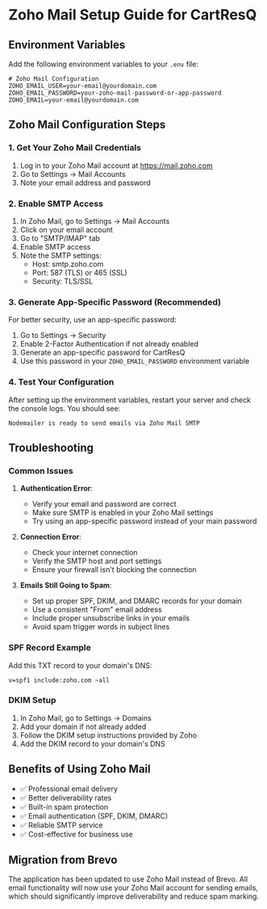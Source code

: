 # Zoho Mail Setup Guide for CartResQ

## Environment Variables

Add the following environment variables to your `.env` file:

```env
# Zoho Mail Configuration
ZOHO_EMAIL_USER=your-email@yourdomain.com
ZOHO_EMAIL_PASSWORD=your-zoho-mail-password-or-app-password
ZOHO_EMAIL=your-email@yourdomain.com
```

## Zoho Mail Configuration Steps

### 1. Get Your Zoho Mail Credentials

1. Log in to your Zoho Mail account at https://mail.zoho.com
2. Go to Settings → Mail Accounts
3. Note your email address and password

### 2. Enable SMTP Access

1. In Zoho Mail, go to Settings → Mail Accounts
2. Click on your email account
3. Go to "SMTP/IMAP" tab
4. Enable SMTP access
5. Note the SMTP settings:
   - Host: smtp.zoho.com
   - Port: 587 (TLS) or 465 (SSL)
   - Security: TLS/SSL

### 3. Generate App-Specific Password (Recommended)

For better security, use an app-specific password:

1. Go to Settings → Security
2. Enable 2-Factor Authentication if not already enabled
3. Generate an app-specific password for CartResQ
4. Use this password in your `ZOHO_EMAIL_PASSWORD` environment variable

### 4. Test Your Configuration

After setting up the environment variables, restart your server and check the console logs. You should see:

```
Nodemailer is ready to send emails via Zoho Mail SMTP
```

## Troubleshooting

### Common Issues

1. **Authentication Error**: 
   - Verify your email and password are correct
   - Make sure SMTP is enabled in your Zoho Mail settings
   - Try using an app-specific password instead of your main password

2. **Connection Error**:
   - Check your internet connection
   - Verify the SMTP host and port settings
   - Ensure your firewall isn't blocking the connection

3. **Emails Still Going to Spam**:
   - Set up proper SPF, DKIM, and DMARC records for your domain
   - Use a consistent "From" email address
   - Include proper unsubscribe links in your emails
   - Avoid spam trigger words in subject lines

### SPF Record Example

Add this TXT record to your domain's DNS:

```
v=spf1 include:zoho.com ~all
```

### DKIM Setup

1. In Zoho Mail, go to Settings → Domains
2. Add your domain if not already added
3. Follow the DKIM setup instructions provided by Zoho
4. Add the DKIM record to your domain's DNS

## Benefits of Using Zoho Mail

- ✅ Professional email delivery
- ✅ Better deliverability rates
- ✅ Built-in spam protection
- ✅ Email authentication (SPF, DKIM, DMARC)
- ✅ Reliable SMTP service
- ✅ Cost-effective for business use

## Migration from Brevo

The application has been updated to use Zoho Mail instead of Brevo. All email functionality will now use your Zoho Mail account for sending emails, which should significantly improve deliverability and reduce spam marking. 